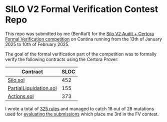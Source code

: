 # SILO V2 Formal Verification Contest Repo

This repo was submitted by me (BenRai1) for the [Silo V2 Audit + Certora Formal Verification competition](https://cantina.xyz/competitions/18f1e37b-9ac2-4ba9-b32e-50344500c1a7/leaderboard) on Cantina running from the 13th of January 2025 to 10th of February 2025.

The goal of the formal verification part of the competition was to formally verify the following contracts using the Certora Prover:

| Contract                                                                                                                                                      | SLOC |
| ------------------------------------------------------------------------------------------------------------------------------------------------------------- | ---- |
| [Silo.sol](https://github.com/BenRai1/silo-v2-cantina-fv/blob/main/silo-core/contracts/Silo.sol)                                                              | 452  |
| [PartialLiquidation.sol](https://github.com/BenRai1/silo-v2-cantina-fv/blob/main/silo-core/contracts/utils/hook-receivers/liquidation/PartialLiquidation.sol) | 155  |
| [Actions.sol](https://github.com/BenRai1/silo-v2-cantina-fv/blob/main/silo-core/contracts/lib/Actions.soll)                                                   | 373  |

I wrote a total of [325 rules](https://github.com/BenRai1/silo-v2-cantina-fv/tree/main/certora/specs) and managed to catch 18 out of 28 mutations used for [evaluating the submissions](https://docs.google.com/spreadsheets/d/1libTv86GVO0MKF9gl-4PRoVXPtp_6xEmss0HT0ZNIdo/edit?gid=1970712821#gid=1970712821) which place me 3rd in the FV contest.